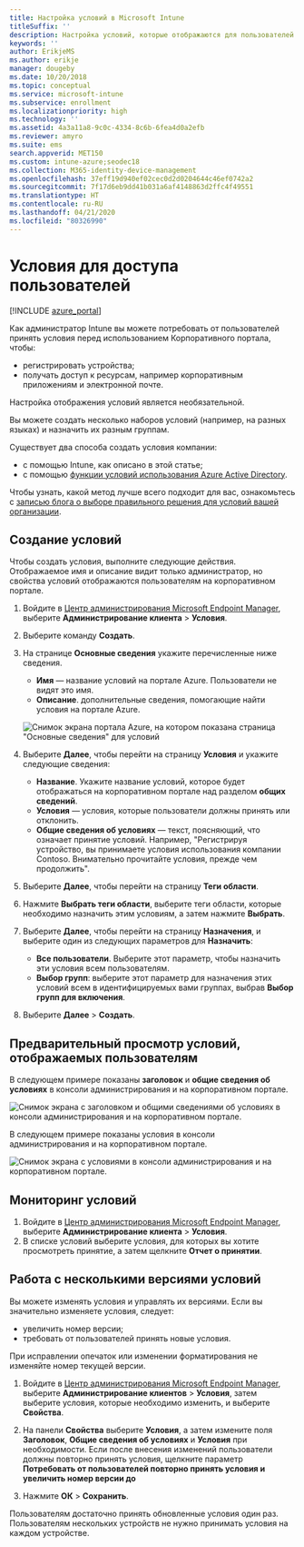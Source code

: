 ```yaml
---
title: Настройка условий в Microsoft Intune
titleSuffix: ''
description: Настройка условий, которые отображаются для пользователей на корпоративном портале в Intune.
keywords: ''
author: ErikjeMS
ms.author: erikje
manager: dougeby
ms.date: 10/20/2018
ms.topic: conceptual
ms.service: microsoft-intune
ms.subservice: enrollment
ms.localizationpriority: high
ms.technology: ''
ms.assetid: 4a3a11a8-9c0c-4334-8c6b-6fea4d0a2efb
ms.reviewer: amyro
ms.suite: ems
search.appverid: MET150
ms.custom: intune-azure;seodec18
ms.collection: M365-identity-device-management
ms.openlocfilehash: 37eff19d940ef02cec0d2d0204644c46ef0742a2
ms.sourcegitcommit: 7f17d6eb9dd41b031a6af4148863d2ffc4f49551
ms.translationtype: HT
ms.contentlocale: ru-RU
ms.lasthandoff: 04/21/2020
ms.locfileid: "80326990"
---
```

# <a name="terms-and-conditions-for-user-access"></a>Условия для доступа пользователей

[!INCLUDE [azure_portal](../includes/azure_portal.md)]

Как администратор Intune вы можете потребовать от пользователей принять условия перед использованием Корпоративного портала, чтобы:
- регистрировать устройства;
- получать доступ к ресурсам, например корпоративным приложениям и электронной почте.

Настройка отображения условий является необязательной.

Вы можете создать несколько наборов условий (например, на разных языках) и назначить их разным группам.

Существует два способа создать условия компании:
- с помощью Intune, как описано в этой статье;
- с помощью [функции условий использования Azure Active Directory](https://docs.microsoft.com/azure/active-directory/governance/active-directory-tou).

Чтобы узнать, какой метод лучше всего подходит для вас, ознакомьтесь с [записью блога о выборе правильного решения для условий вашей организации](https://go.microsoft.com/fwlink/?linkid=2010506&clcid=0x409). 

## <a name="create-terms-and-conditions"></a>Создание условий
Чтобы создать условия, выполните следующие действия. Отображаемое имя и описание видит только администратор, но свойства условий отображаются пользователям на корпоративном портале.

1. Войдите в [Центр администрирования Microsoft Endpoint Manager](https://go.microsoft.com/fwlink/?linkid=2109431), выберите **Администрирование клиента** > **Условия**.
2. Выберите команду **Создать**.
3. На странице **Основные сведения** укажите перечисленные ниже сведения.

   - **Имя** — название условий на портале Azure. Пользователи не видят это имя.
   - **Описание**. дополнительные сведения, помогающие найти условия на портале Azure.

    ![Снимок экрана портала Azure, на котором показана страница "Основные сведения" для условий](./media/terms-and-conditions-create/terms-basics-page.png)

4. Выберите **Далее**, чтобы перейти на страницу **Условия** и укажите следующие сведения:

   - **Название**. Укажите название условий, которое будет отображаться на корпоративном портале над разделом **общих сведений**.
   - **Условия** — условия, которые пользователи должны принять или отклонить.
   - **Общие сведения об условиях** — текст, поясняющий, что означает принятие условий. Например, "Регистрируя устройство, вы принимаете условия использования компании Contoso. Внимательно прочитайте условия, прежде чем продолжить".

5. Выберите **Далее**, чтобы перейти на страницу **Теги области**.

6. Нажмите **Выбрать теги области**, выберите теги области, которые необходимо назначить этим условиям, а затем нажмите **Выбрать**. 

7. Выберите **Далее**, чтобы перейти на страницу **Назначения**, и выберите один из следующих параметров для **Назначить**:
    - **Все пользователи**. Выберите этот параметр, чтобы назначить эти условия всем пользователям.
    - **Выбор групп**: выберите этот параметр для назначения этих условий всем в идентифицируемых вами группах, выбрав **Выбор групп для включения**.

8. Выберите **Далее** > **Создать**.

## <a name="see-how-terms-are-displayed-to-your-users"></a>Предварительный просмотр условий, отображаемых пользователям
В следующем примере показаны **заголовок** и **общие сведения об условиях** в консоли администрирования и на корпоративном портале.

![Снимок экрана с заголовком и общими сведениями об условиях в консоли администрирования и на корпоративном портале.](./media/terms-and-conditions-create/terms-summary-terms.png)

В следующем примере показаны условия в консоли администрирования и на корпоративном портале.

![Снимок экрана с условиями в консоли администрирования и на корпоративном портале.](./media/terms-and-conditions-create/terms-properties-terms.png)


## <a name="monitor-terms-and-conditions"></a>Мониторинг условий

1. Войдите в [Центр администрирования Microsoft Endpoint Manager](https://go.microsoft.com/fwlink/?linkid=2109431), выберите **Администрирование клиента** > **Условия**.
2. В списке условий выберите условия, для которых вы хотите просмотреть принятие, а затем щелкните **Отчет о принятии**.

## <a name="work-with-multiple-versions-of-terms-and-conditions"></a>Работа с несколькими версиями условий
Вы можете изменять условия и управлять их версиями. Если вы значительно изменяете условия, следует:
- увеличить номер версии;
- требовать от пользователей принять новые условия.

При исправлении опечаток или изменении форматирования не изменяйте номер текущей версии.

1. Войдите в [Центр администрирования Microsoft Endpoint Manager](https://go.microsoft.com/fwlink/?linkid=2109431), выберите **Администрирование клиентов** > **Условия**, затем выберите условия, которые необходимо изменить, и выберите **Свойства**.

2. На панели **Свойства** выберите **Условия**, а затем измените поля **Заголовок**, **Общие сведения об условиях** и **Условия** при необходимости. Если после внесения изменений пользователи должны повторно принять условия, щелкните параметр **Потребовать от пользователей повторно принять условия и увеличить номер версии до**

3. Нажмите **ОК** > **Сохранить**.

Пользователям достаточно принять обновленные условия один раз. Пользователям нескольких устройств не нужно принимать условия на каждом устройстве.
